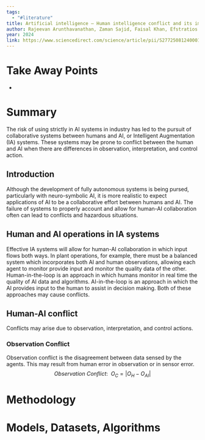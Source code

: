 ```yaml
---
tags:
  - "#literature"
title: Artificial intelligence – Human intelligence conflict and its impact on process system safety
author: Rajeevan Arunthavanathan, Zaman Sajid, Faisal Khan, Efstratios Pistikopoulos
year: 2024
link: https://www.sciencedirect.com/science/article/pii/S2772508124000139
---
```

# Take Away Points
- 

# Summary
The risk of using strictly in AI systems in industry has led to the pursuit of collaborative systems between humans and AI, or Intelligent Augmentation (IA) systems. These systems may be prone to conflict between the human and AI when there are differences in observation, interpretation, and control action.

## Introduction
Although the development of fully autonomous systems is being pursed, particularly with neuro-symbolic AI, it is more realistic to expect applications of AI to be a collaborative effort between humans and AI. The failure of systems to properly account and allow for human-AI collaboration often can lead to conflicts and hazardous situations. 

## Human and AI operations in IA systems
Effective IA systems will allow for human-AI collaboration in which input flows both ways. In plant operations, for example, there must be a balanced system which incorporates both AI and human observations, allowing each agent to monitor provide input and monitor the quality data of the other. Human-in-the-loop is an approach in which humans monitor in real time the quality of AI data and algorithms. AI-in-the-loop is an approach in which the AI provides input to the human to assist in decision making. Both of these approaches may cause conflicts. 

## Human-AI conflict
Conflicts may arise due to observation, interpretation, and control actions.

### Observation Conflict
Observation conflict is the disagreement between data sensed by the agents. This may result from human error in observation or in sensor error. 
$$Observation\ Conflict:\ \ O_C=|O_H-O_{AI}|$$


# Methodology


# Models, Datasets, Algorithms

